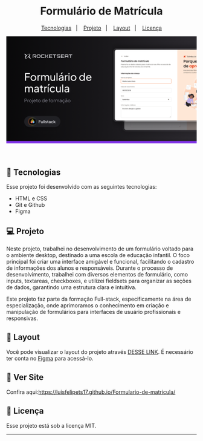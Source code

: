 <h1 align="center"> Formulário de Matrícula </h1>

<p align="center">
</p>

<p align="center">
  <a href="#-tecnologias">Tecnologias</a>&nbsp;&nbsp;&nbsp;|&nbsp;&nbsp;&nbsp;
  <a href="#-projeto">Projeto</a>&nbsp;&nbsp;&nbsp;|&nbsp;&nbsp;&nbsp;
  <a href="#-layout">Layout</a>&nbsp;&nbsp;&nbsp;|&nbsp;&nbsp;&nbsp;
  <a href="#memo-licença">Licença</a>
</p>

<p align="center">
  <img alt="projeto DevLinks" src="./assets/imagem do projeto.png">
</p>

<br>

## 🚀 Tecnologias

Esse projeto foi desenvolvido com as seguintes tecnologias:

- HTML e CSS
- Git e Github
- Figma

## 💻 Projeto

Neste projeto, trabalhei no desenvolvimento de um formulário voltado para o ambiente desktop, destinado a uma escola de educação infantil. O foco principal foi criar uma interface amigável e funcional, facilitando o cadastro de informações dos alunos e responsáveis. Durante o processo de desenvolvimento, trabalhei com diversos elementos de formulário, como inputs, textareas, checkboxes, e utilizei fieldsets para organizar as seções de dados, garantindo uma estrutura clara e intuitiva.

Este projeto faz parte da formação Full-stack, especificamente na área de especialização, onde aprimoramos o conhecimento em criação e manipulação de formulários para interfaces de usuário profissionais e responsivas.

## 🔖 Layout

Você pode visualizar o layout do projeto através [DESSE LINK](<https://www.figma.com/design/fReWfkpCzDCnAUEn3Gc8bG/Formul%C3%A1rio-de-matr%C3%ADcula-(Community)?m=auto&t=vLPUWOJNrKAfVMHc-6>). É necessário ter conta no [Figma](https://figma.com) para acessá-lo.

## 🌌 Ver Site

Confira aqui:https://luisfelipets17.github.io/Formulario-de-matricula/

## 📝 Licença

Esse projeto está sob a licença MIT.

---

